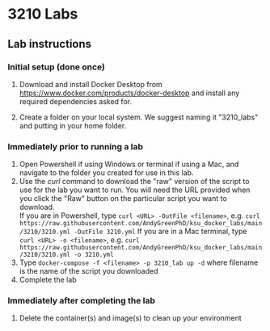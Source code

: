 # 3210 Labs

## Lab instructions

### Initial setup (done once)
1. Download and install Docker Desktop from https://www.docker.com/products/docker-desktop and install any required dependencies asked for.

2.  Create a folder on your local system.  We suggest naming it "3210_labs" and putting in your home folder.

### Immediately prior to running a lab
1.  Open Powershell if using Windows or terminal if using a Mac, and navigate to the folder you created for use in this lab.
2.  Use the *curl* command to download the "raw" version of the script to use for the lab you want to run.  You will need the URL provided when you click the "Raw" button on the particular script you want to download.  
    If you are in Powershell, type `curl <URL> -OutFile <filename>`, e.g. `curl https://raw.githubusercontent.com/AndyGreenPhD/ksu_docker_labs/main/3210/3210.yml -OutFile 3210.yml`
    If you are in a Mac terminal, type `curl <URL> -o <filename>`, e.g. `curl https://raw.githubusercontent.com/AndyGreenPhD/ksu_docker_labs/main/3210/3210.yml -o 3210.yml`
3.  Type `docker-compose -f <filename> -p 3210_lab up -d` where filename is the name of the script you downloaded
4.  Complete the lab


### Immediately after completing the lab
1.  Delete the container(s) and image(s) to clean up your environment
